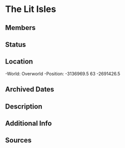 # The Lit Isles

## Members

## Status

## Location
-World: Overworld
-Position: -3136969.5 63 -2691426.5

## Archived Dates

## Description

## Additional Info

## Sources
